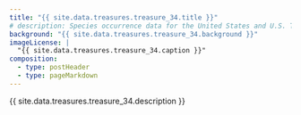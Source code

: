 ```yaml
---
title: "{{ site.data.treasures.treasure_34.title }}"
# description: Species occurrence data for the United States and U.S. Territories.
background: "{{ site.data.treasures.treasure_34.background }}"
imageLicense: |
  "{{ site.data.treasures.treasure_34.caption }}"
composition:
  - type: postHeader
  - type: pageMarkdown
---
```


{{ site.data.treasures.treasure_34.description }}